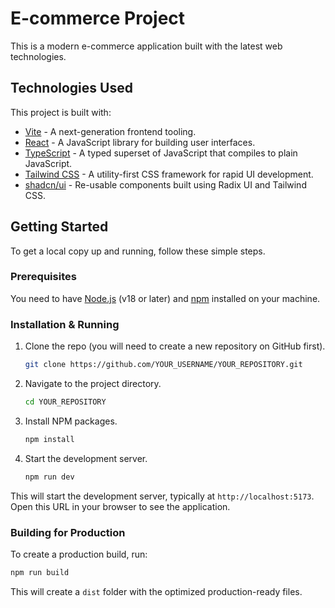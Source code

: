 # E-commerce Project

This is a modern e-commerce application built with the latest web technologies.

## Technologies Used

This project is built with:

- [Vite](https://vitejs.dev/) - A next-generation frontend tooling.
- [React](https://reactjs.org/) - A JavaScript library for building user interfaces.
- [TypeScript](https://www.typescriptlang.org/) - A typed superset of JavaScript that compiles to plain JavaScript.
- [Tailwind CSS](https://tailwindcss.com/) - A utility-first CSS framework for rapid UI development.
- [shadcn/ui](https://ui.shadcn.com/) - Re-usable components built using Radix UI and Tailwind CSS.

## Getting Started

To get a local copy up and running, follow these simple steps.

### Prerequisites

You need to have [Node.js](https://nodejs.org/) (v18 or later) and [npm](https://www.npmjs.com/) installed on your machine.

### Installation & Running

1.  Clone the repo (you will need to create a new repository on GitHub first).
    ```sh
    git clone https://github.com/YOUR_USERNAME/YOUR_REPOSITORY.git
    ```
2.  Navigate to the project directory.
    ```sh
    cd YOUR_REPOSITORY
    ```
3.  Install NPM packages.
    ```sh
    npm install
    ```
4.  Start the development server.
    ```sh
    npm run dev
    ```

This will start the development server, typically at `http://localhost:5173`. Open this URL in your browser to see the application.

### Building for Production

To create a production build, run:

```sh
npm run build
```

This will create a `dist` folder with the optimized production-ready files.
